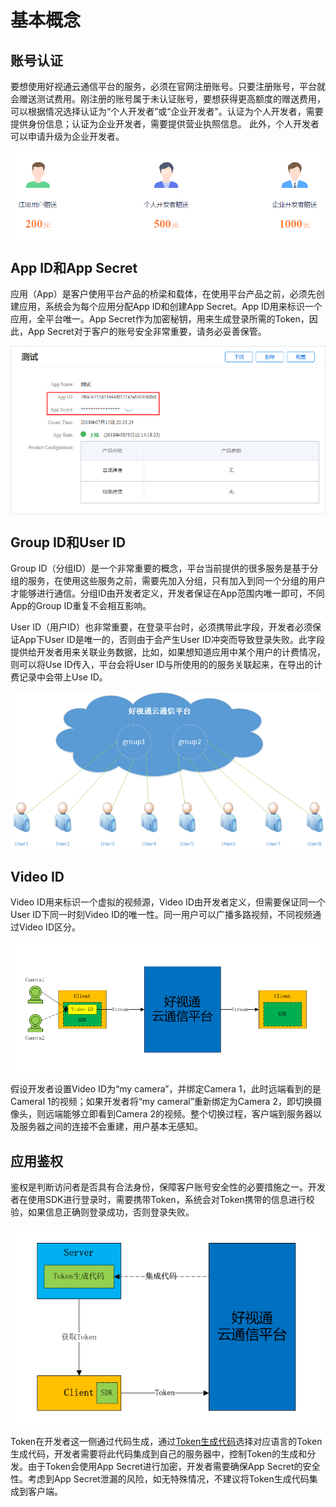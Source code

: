 # 基本概念

## 账号认证
要想使用好视通云通信平台的服务，必须在官网注册账号。只要注册账号，平台就会赠送测试费用。刚注册的账号属于未认证账号，要想获得更高额度的赠送费用，可以根据情况选择认证为“个人开发者”或“企业开发者”。认证为个人开发者，需要提供身份信息；认证为企业开发者，需要提供营业执照信息。 此外，个人开发者可以申请升级为企业开发者。

<img alt="auth.png" src="https://raw.githubusercontent.com/paas-hst/Documentation/master/cn/images/platform/auth.png" align="center" />

## App ID和App Secret
应用（App）是客户使用平台产品的桥梁和载体，在使用平台产品之前，必须先创建应用，系统会为每个应用分配App ID和创建App Secret。App ID用来标识一个应用，全平台唯一。App Secret作为加密秘钥，用来生成登录所需的Token，因此，App Secret对于客户的账号安全非常重要，请务必妥善保管。

<img alt="appid.png" src="https://raw.githubusercontent.com/paas-hst/Documentation/master/cn/images/platform/appid.png" align="center" />

## Group ID和User ID
Group ID（分组ID）是一个非常重要的概念，平台当前提供的很多服务是基于分组的服务，在使用这些服务之前，需要先加入分组，只有加入到同一个分组的用户才能够进行通信。分组ID由开发者定义，开发者保证在App范围内唯一即可，不同App的Group ID重复不会相互影响。

User ID（用户ID）也非常重要，在登录平台时，必须携带此字段，开发者必须保证App下User ID是唯一的，否则由于会产生User ID冲突而导致登录失败。此字段提供给开发者用来关联业务数据，比如，如果想知道应用中某个用户的计费情况，则可以将Use ID传入，平台会将User ID与所使用的的服务关联起来，在导出的计费记录中会带上Use ID。

<img alt="group_user.png" src="https://raw.githubusercontent.com/paas-hst/Documentation/master/cn/images/platform/group_user.png" align="center" />

## Video ID
Video ID用来标识一个虚拟的视频源，Video ID由开发者定义，但需要保证同一个User ID下同一时刻Video ID的唯一性。同一用户可以广播多路视频，不同视频通过Video ID区分。

<img alt="video_id.png" src="https://raw.githubusercontent.com/paas-hst/Documentation/master/cn/images/platform/video_id.png" align="center" />

假设开发者设置Video ID为“my camera”，并绑定Camera 1，此时远端看到的是Cameral 1的视频；如果开发者将“my cameral”重新绑定为Camera 2，即切换摄像头，则远端能够立即看到Camera 2的视频。整个切换过程，客户端到服务器以及服务器之间的连接不会重建，用户基本无感知。 

## 应用鉴权
鉴权是判断访问者是否具有合法身份，保障客户账号安全性的必要措施之一。开发者在使用SDK进行登录时，需要携带Token，系统会对Token携带的信息进行校验，如果信息正确则登录成功，否则登录失败。

<img alt="token_desc.png" src="https://raw.githubusercontent.com/paas-hst/Documentation/master/cn/images/platform/token_desc.png" align="center" />

Token在开发者这一侧通过代码生成，通过[Token生成代码](http://paas.hst.com/developer/downloadToken)选择对应语言的Token生成代码，开发者需要将此代码集成到自己的服务器中，控制Token的生成和分发。由于Token会使用App Secret进行加密，开发者需要确保App Secret的安全性。考虑到App Secret泄漏的风险，如无特殊情况，不建议将Token生成代码集成到客户端。